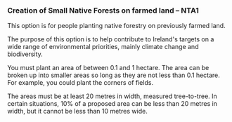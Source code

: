 ###  **Creation of Small Native Forests on farmed land – NTA1**

This option is for people planting native forestry on previously farmed land.

The purpose of this option is to help contribute to Ireland's targets on a
wide range of environmental priorities, mainly climate change and
biodiversity.

You must plant an area of between 0.1 and 1 hectare. The area can be broken up
into smaller areas so long as they are not less than 0.1 hectare. For example,
you could plant the corners of fields.

The areas must be at least 20 metres in width, measured tree-to-tree. In
certain situations, 10% of a proposed area can be less than 20 metres in
width, but it cannot be less than 10 metres wide.
